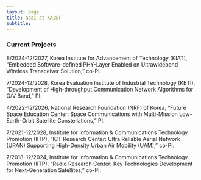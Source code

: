 ```yaml
---
layout: page
title: acai at KAIST
subtitle: 
---
```


### Current Projects


8/2024-12/2027,   Korea Institute for Advancement of Technology (KIAT), “Embedded Software-defined PHY-Layer Enabled on Ultrawideband Wireless Transceiver Solution,” co-PI.


7/2024-12/2028,   Korea Evaluation Institute of Industrial Technology (KETI), “Development of High-throughput Communication Network Algorithms for Q/V Band,” PI.


4/2022-12/2026,   National Research Foundation (NRF) of Korea, “Future Space Education Center: Space Communications with Multi-Mission Low-Earth-Orbit Satellite Constellations,” PI.


7/2021-12/2028,   Institute for Information & Communications Technology Promotion (IITP), “ICT Research Center: Ultra Reliable Aerial Network (URAN) Supporting High-Density Urban Air Mobility (UAM),” co-PI.


7/2018-12/2024,   Institute for Information & Communications Technology Promotion (IITP), “Radio Research Center: Key Technologies Development for Next-Generation Satellites,” co-PI.
